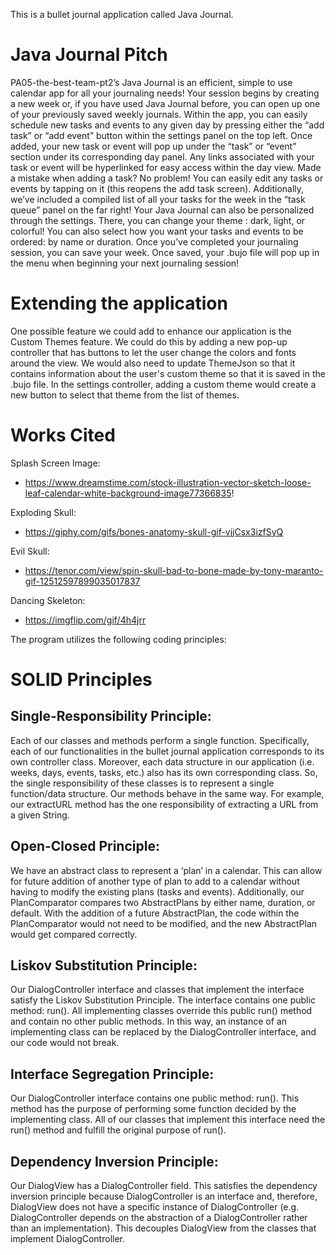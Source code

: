 This is a bullet journal application called Java Journal.

# Java Journal Pitch
PA05-the-best-team-pt2’s Java Journal is an efficient, simple to use calendar app for all your journaling needs! 
Your session begins by creating a new week or, if you have used Java Journal before, you can open up one of your 
previously saved weekly journals. Within the app, you can easily schedule new tasks and events to any given day by
pressing either the “add task” or “add event” button within the settings panel on the top left. Once added, your new 
task or event will pop up under the “task” or “event” section under its corresponding day panel. Any links associated 
with your task or event will be hyperlinked for easy access within the day view. Made a mistake when adding a task?
No problem! You can easily edit any tasks or events by tapping on it (this reopens the add task screen). 
Additionally, we’ve included a compiled list of all your tasks for the week in the “task queue” panel on the far right!
Your Java Journal can also be personalized through the settings. There, you can change your theme : dark, light, 
or colorful! You can also select how you want your tasks and events to be ordered: by name or duration. Once you’ve 
completed your journaling session, you can save your week. Once saved, your .bujo file will pop up in the menu when 
beginning your next journaling session! 


# Extending the application
One possible feature we could add to enhance our application is the Custom Themes feature. We could do this by adding a
new pop-up controller that has buttons to let the user change the colors and fonts around the view. We would also need
to update ThemeJson so that it contains information about the user's custom theme so that it is saved in the .bujo file.
In the settings controller, adding a custom theme would create a new button to select that theme from the list of
themes.

# Works Cited 
Splash Screen Image:
-  https://www.dreamstime.com/stock-illustration-vector-sketch-loose-leaf-calendar-white-background-image77366835!

Exploding Skull:
- https://giphy.com/gifs/bones-anatomy-skull-gif-vjjCsx3izfSyQ

Evil Skull:
- https://tenor.com/view/spin-skull-bad-to-bone-made-by-tony-maranto-gif-12512597899035017837

Dancing Skeleton:
- https://imgflip.com/gif/4h4jrr

The program utilizes the following coding principles:

# SOLID Principles
## Single-Responsibility Principle: 
Each of our classes and methods perform a single function. Specifically, each of our functionalities in the bullet 
journal application corresponds to its own controller class. Moreover, each data structure in our application (i.e. 
weeks, days, events, tasks, etc.) also has its own corresponding class. So, the single responsibility of these classes 
is to represent a single function/data structure. Our methods behave in the same way. For example, our extractURL method 
has the one responsibility of extracting a URL from a given String.

## Open-Closed Principle: 
We have an abstract class to represent a ‘plan’ in a calendar. This can allow for future addition of another type of 
plan to add to a calendar without having to modify the existing plans (tasks and events). Additionally, our 
PlanComparator compares two AbstractPlans by either name, duration, or default. With the addition of a future 
AbstractPlan, the code within the PlanComparator would not need to be modified, and the new AbstractPlan would get 
compared correctly.

## Liskov Substitution Principle: 
Our DialogController interface and classes that implement the interface satisfy the Liskov Substitution Principle. 
The interface contains one public method: run(). All implementing classes override this public run() method and contain no other public methods. In this way, an instance of an implementing class can be replaced by the DialogController interface, and our code would not break.

## Interface Segregation Principle: 
Our DialogController interface contains one public method: run(). This method has the purpose of performing some function decided by the implementing class. All of our classes that implement this interface need the run() method and fulfill the original purpose of run().

## Dependency Inversion Principle: 
Our DialogView has a DialogController field. This satisfies the dependency inversion principle because DialogController is an interface and, therefore, DialogView does not have a specific instance of DialogController (e.g. DialogController depends on the abstraction of a DialogController rather than an implementation). This decouples DialogView from the classes that implement DialogController.

